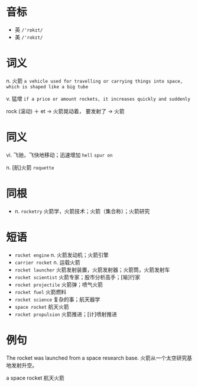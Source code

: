 # 音标

- 英 `/'rɒkɪt/`
- 美 `/'rɑkɪt/`

# 词义

n. 火箭
`a vehicle used for travelling or carrying things into space, which is shaped like a big tube`

v. 猛增
`if a price or amount rockets, it increases quickly and suddenly`



rock (滚动) ＋ et → 火箭晃动着， 要发射了 → 火箭

# 同义

vi. 飞驰，飞快地移动；迅速增加
`hell` `spur on`

n. [航]火箭
`roquette`

# 同根

- n. `rocketry` 火箭学，火箭技术；火箭（集合称）；火箭研究

# 短语

- `rocket engine` n. 火箭发动机；火箭引擎
- `carrier rocket` n. 运载火箭
- `rocket launcher` 火箭发射装置，火箭发射器；火箭筒，火箭发射车
- `rocket scientist` 火箭专家；股市分析高手；[喻]行家
- `rocket projectile` 火箭弹；喷气火箭
- `rocket fuel` 火箭燃料
- `rocket science` 复杂的事；航天器学
- `space rocket` 航天火箭
- `rocket propulsion` 火箭推进；[计]喷射推进

# 例句

The rocket was launched from a space research base.
火箭从一个太空研究基地发射升空。

a space rocket
航天火箭


